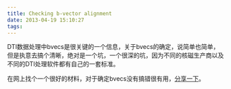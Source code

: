```yaml
---
title: Checking b-vector alignment
date: 2013-04-19 15:10:27
tags:
---
```

DTI数据处理中bvecs是很关键的一个信息，关于bvecs的确定，说简单也简单，但是执意去搞个清晰，绝对是一个坑，一个很深的坑，因为不同的核磁生产商以及不同的DTI处理软件都有自己的一套标准。

在网上找个一个很好的材料，对于确定bvecs没有搞错很有用，[分享一下](https://lcni.uoregon.edu/downloads/checking-b-vector-alignment/view)。
